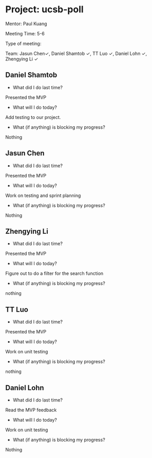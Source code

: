 # Project: ucsb-poll

Mentor: Paul Kuang 

Meeting Time: 5-6

Type of meeting: <daily scrum> 

Team: Jasun Chen✓, Daniel Shamtob ✓, TT Luo ✓, Daniel Lohn ✓, Zhengying Li ✓



## Daniel Shamtob
- What did I do last time?

Presented the MVP

- What will I do today?

Add testing to our project.

- What (if anything) is blocking my progress?

Nothing

## Jasun Chen
- What did I do last time?

Presented the MVP

- What will I do today?

Work on testing and sprint planning

- What (if anything) is blocking my progress?

Nothing 


## Zhengying Li
- What did I do last time?

Presented the MVP

- What will I do today?

Figure out to do a filter for the search function

- What (if anything) is blocking my progress?

nothing

## TT Luo
- What did I do last time?

Presented the MVP

- What will I do today?

Work on unit testing

- What (if anything) is blocking my progress?

nothing

## Daniel Lohn
- What did I do last time?

Read the MVP feedback

- What will I do today?

Work on unit testing

- What (if anything) is blocking my progress?

Nothing 

